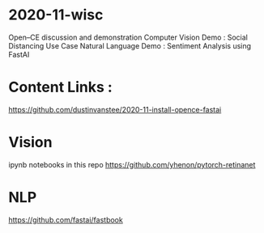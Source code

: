 # 2020-11-wisc

Open–CE discussion and demonstration
Computer Vision Demo : Social Distancing Use Case
Natural Language Demo : Sentiment Analysis using FastAI


# Content Links : 
https://github.com/dustinvanstee/2020-11-install-opence-fastai 

# Vision
ipynb notebooks in this repo
https://github.com/yhenon/pytorch-retinanet

# NLP
https://github.com/fastai/fastbook
